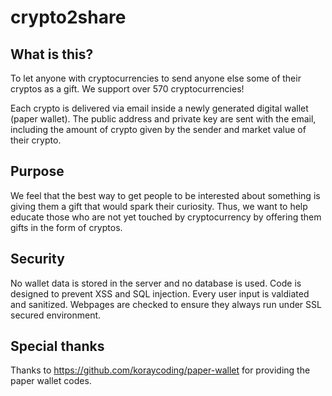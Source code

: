 # crypto2share

## What is this?
To let anyone with cryptocurrencies to send anyone else some of their cryptos as a gift. We support over 570 cryptocurrencies!

Each crypto is delivered via email inside a newly generated digital wallet (paper wallet). The public address and private key are sent with the email, including the amount of crypto given by the sender and market value of their crypto.

## Purpose
We feel that the best way to get people to be interested about something is giving them a gift that would spark their curiosity. Thus, we want to help educate those who are not yet touched by cryptocurrency by offering them gifts in the form of cryptos.

## Security
No wallet data is stored in the server and no database is used. Code is designed to prevent XSS and SQL injection. Every user input is valdiated and sanitized. Webpages are checked to ensure they always run under SSL secured environment.

## Special thanks
Thanks to https://github.com/koraycoding/paper-wallet for providing the paper wallet codes.
